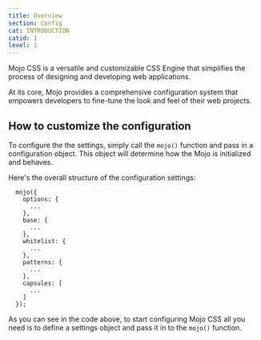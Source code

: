 ```yaml
---
title: Overview
section: Config
cat: INTRODUCTION
catid: 1
level: 1
---
```


Mojo CSS is a versatile and customizable CSS Engine that simplifies the process of designing and developing web applications.

At its core, Mojo provides a comprehensive configuration system that empowers developers to fine-tune the look and feel of their web projects.

## How to customize the configuration

To configure the the settings, simply call the `mojo()` function and pass in a configuration object. This object will determine how the Mojo is initialized and behaves.

Here's the overall structure of the configuration settings:

<showcode lang="js">

```
  mojo({
    options: {
      ...
    },
    base: {
      ...
    },
    whitelist: {
      ...
    },
    patterns: {
      ...
    },
    capsules: [
      ...
    ]
  });
```

</showcode>

As you can see in the code above, to start configuring Mojo CSS all you need is to define a settings object and pass it in to the `mojo()` function.

<guide-next type="config"></guide-next>
